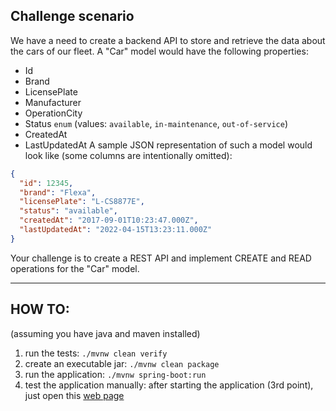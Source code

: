 ## Challenge scenario

We have a need to create a backend API to store and retrieve the data about the cars of our fleet. A "Car" model would
have the following
properties:

- Id
- Brand
- LicensePlate
- Manufacturer
- OperationCity
- Status `enum` (values: `available`, `in-maintenance`, `out-of-service`)
- CreatedAt
- LastUpdatedAt
  A sample JSON representation of such a model would look like (some columns are intentionally omitted):

```json
{
  "id": 12345,
  "brand": "Flexa",
  "licensePlate": "L-CS8877E",
  "status": "available",
  "createdAt": "2017-09-01T10:23:47.000Z",
  "lastUpdatedAt": "2022-04-15T13:23:11.000Z"
}
```

Your challenge is to create a REST API and implement CREATE and READ operations for the "Car" model.

---

## HOW TO:
(assuming you have java and maven installed)
1. run the tests: `./mvnw clean verify`
2. create an executable jar: `./mvnw clean package`
3. run the application: `./mvnw spring-boot:run`
4. test the application manually: after starting the application (3rd point), just open this [web page](http://localhost:8080/swagger-ui/index.html)
